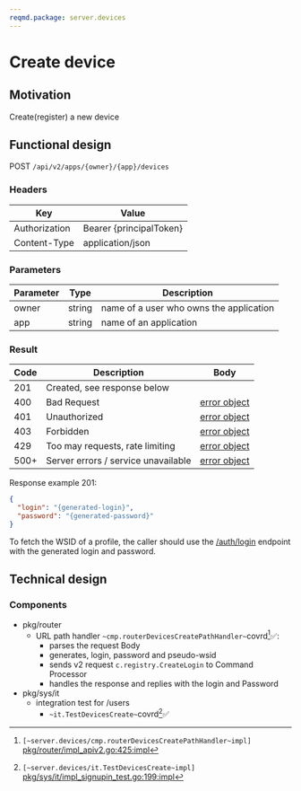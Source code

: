 ```yaml
---
reqmd.package: server.devices
---
```


# Create device

## Motivation

Create(register) a new device

## Functional design

POST `/api/v2/apps/{owner}/{app}/devices`

### Headers

| Key | Value |
| --- | --- |
| Authorization | Bearer {principalToken} |
| Content-Type | application/json |

### Parameters

| Parameter | Type | Description |
| --- | --- | --- |
| owner | string | name of a user who owns the application |
| app | string | name of an application |

### Result

| Code | Description | Body |
| --- | --- | --- |
| 201 | Created, see response below  | |
| 400 | Bad Request | [error object](errors.md) |
| 401 | Unauthorized | [error object](errors.md) |
| 403 | Forbidden | [error object](errors.md) |
| 429 | Too may requests, rate limiting | [error object](errors.md) |
| 500+ | Server errors / service unavailable | [error object](errors.md) |

 Response example 201:

```json
{
  "login": "{generated-login}",
  "password": "{generated-password}"
}
```

To fetch the WSID of a profile, the caller should use the [/auth/login](../authnz/login.md) endpoint with the generated login and password.

## Technical design

### Components

- pkg/router
  - URL path handler `~cmp.routerDevicesCreatePathHandler~`covrd[^1]✅:
    - parses the request Body
    - generates, login, password and pseudo-wsid
    - sends v2 request `c.registry.CreateLogin` to Command Processor
    - handles the response and replies with the login and Password
- pkg/sys/it
  - integration test for /users
    - `~it.TestDevicesCreate~`covrd[^2]✅

[^1]: `[~server.devices/cmp.routerDevicesCreatePathHandler~impl]` [pkg/router/impl_apiv2.go:425:impl](https://github.com/voedger/voedger/blob/main/pkg/router/impl_apiv2.go#L425)
[^2]: `[~server.devices/it.TestDevicesCreate~impl]` [pkg/sys/it/impl_signupin_test.go:199:impl](https://github.com/voedger/voedger/blob/main/pkg/sys/it/impl_signupin_test.go#L199)
